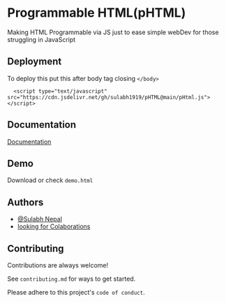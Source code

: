 
# Programmable HTML(pHTML)

Making HTML Programmable via JS just to ease simple webDev for those struggling in JavaScript
## Deployment

To deploy this put this after body tag closing ```</body>``` 

```
  <script type="text/javascript" src="https://cdn.jsdelivr.net/gh/sulabh1919/pHTML@main/pHtml.js"></script>

```


## Documentation
[Documentation](https://github.com/sulabh1919/pHtml/blob/main/documentation.md)



## Demo

Download or check ```demo.html```

## Authors

- [@Sulabh Nepal](https://www.github.com/sulabh1919)
- [looking for Colaborations](https://www.github.com/sulabh1919/pHTML)


## Contributing

Contributions are always welcome!

See `contributing.md` for ways to get started.

Please adhere to this project's `code of conduct`.

